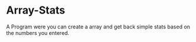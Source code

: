 # Array-Stats
A Program were you can create a array and get back simple stats based on the numbers you entered.
